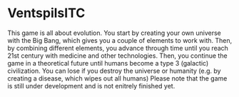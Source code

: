 # VentspilsITC
This game is all about evolution. You start by creating your own universe with the Big Bang, which gives you a couple of elements to work with. Then, by combining different elements, you advance through time until you reach 21st century with medicine and other technologies. Then, you continue the game in a theoretical future until humans become a type 3 (galactic) civilization. You can lose if you destroy the universe or humanity (e.g. by creating a disease, which wipes out all humans)
Please note that the game is still under development and is not enitrely finished yet.
